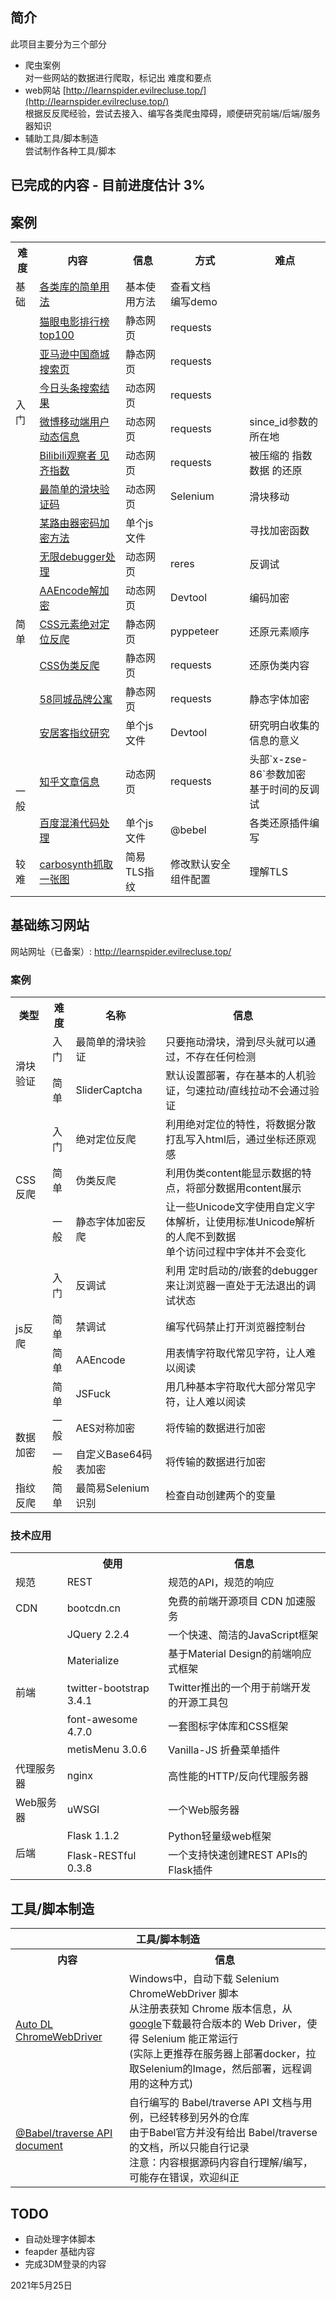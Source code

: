 ## 简介  
此项目主要分为三个部分  
* 爬虫案例  
对一些网站的数据进行爬取，标记出 难度和要点  
* web网站 [http://learnspider.evilrecluse.top/](http://learnspider.evilrecluse.top/)  
根据反反爬经验，尝试去接入、编写各类爬虫障碍，顺便研究前端/后端/服务器知识  
* 辅助工具/脚本制造  
尝试制作各种工具/脚本  



## 已完成的内容 - 目前进度估计 3%

## 案例  
<table>
    <tr>
        <th>难度</th>
        <th>内容</th>
        <th>信息</th>
        <th>方式</th>
        <th>难点</th>
    </tr>
    <tr>
        <td>基础</td>
        <td><a href="https://github.com/RecluseXU/learning_spider/tree/master/example/0_Basic_usage_of_the_library" target="_blank">各类库的简单用法</a></td>
        <td>基本使用方法</td>
        <td>查看文档</br>编写demo</td>
        <td></td>
    </tr>
    <tr>
        <td rowspan="6">入门</td>
        <td>
        <a href="https://github.com/RecluseXU/learning_spider/tree/master/example/1_%E5%85%A5%E9%97%A8_%E7%8C%AB%E7%9C%BC%E7%94%B5%E5%BD%B1%E6%8E%92%E8%A1%8C%E6%A6%9Ctop100" target="_blank">猫眼电影排行榜top100</a></td>
        <td>静态网页</td>
        <td>requests</td>
        <td></td>
    </tr>
    <tr>
        <td><a href="https://github.com/RecluseXU/learning_spider/tree/master/example/1_%E5%85%A5%E9%97%A8_%E4%BA%9A%E9%A9%AC%E9%80%8A%E5%95%86%E5%9F%8E%E6%90%9C%E7%B4%A2%E9%A1%B5" target="_blank">亚马逊中国商城搜索页</a></td>
        <td>静态网页</td>
        <td>requests</td>
    </tr>
    <tr>
        <td>
        <a href="https://github.com/RecluseXU/learning_spider/tree/master/example/1_%E5%85%A5%E9%97%A8_%E4%BB%8A%E6%97%A5%E5%A4%B4%E6%9D%A1%E6%90%9C%E7%B4%A2%E7%BB%93%E6%9E%9C" target="_blank">今日头条搜索结果</a></td>
        <td>动态网页</td>
        <td>requests</td>
        <td></td>
    </tr>
    <tr>
        <td>
        <a href="https://github.com/RecluseXU/learning_spider/tree/master/example/1_%E5%85%A5%E9%97%A8_%E5%BE%AE%E5%8D%9A%E7%A7%BB%E5%8A%A8%E7%AB%AF%E7%94%A8%E6%88%B7%E5%8A%A8%E6%80%81%E4%BF%A1%E6%81%AF" target="_blank">
        微博移动端用户动态信息</a></td>
        <td>动态网页</td>
        <td>requests</td>
        <td>since_id参数的所在地</td>
    </tr>
    <tr>
        <td>
        <a href="https://github.com/RecluseXU/learning_spider/tree/master/example/1_%E5%85%A5%E9%97%A8_Bilibili%E8%A7%82%E5%AF%9F%E8%80%85%E8%A7%81%E9%BD%90%E6%8C%87%E6%95%B0" target="_blank">
        Bilibili观察者 见齐指数</a></td>
        <td>动态网页</td>
        <td>requests</td>
        <td>被压缩的 指数数据 的还原</td>
    </tr>
    <tr>
        <td>
        <a href="https://github.com/RecluseXU/learning_spider/tree/master/example/1_%E5%85%A5%E9%97%A8_%E6%9C%80%E7%AE%80%E5%8D%95%E7%9A%84%E6%BB%91%E5%9D%97%E9%AA%8C%E8%AF%81%E7%A0%81" target="_blank">最简单的滑块验证码</a></td>
        <td>动态网页</td>
        <td>Selenium</td>
        <td>滑块移动</td>
    </tr>
    <tr>
        <td rowspan="7">简单</td>
        <td>
        <a href="https://github.com/RecluseXU/learning_spider/tree/master/example/2_%E7%AE%80%E5%8D%95_%E6%9F%90%E8%B7%AF%E7%94%B1%E5%99%A8%E5%AF%86%E7%A0%81%E5%8A%A0%E5%AF%86%E6%96%B9%E6%B3%95" target="_blank">某路由器密码加密方法</a></td>
        <td>单个js文件</td>
        <td></td>
        <td>寻找加密函数</td>
    </tr>
    <tr>
        <td>
        <a href="https://github.com/RecluseXU/learning_spider/tree/master/example/2_%E7%AE%80%E5%8D%95_%E6%97%A0%E9%99%90debugger" target="_blank">无限debugger处理</a></td>
        <td>动态网页</td>
        <td>reres</td>
        <td>反调试</td>
    </tr>
    <tr>
        <td><a href="https://github.com/RecluseXU/learning_spider/tree/master/example/2_%E7%AE%80%E5%8D%95_AAEncode%E8%A7%A3%E6%B7%B7%E6%B7%86" target="_blank">AAEncode解加密</a></td>
        <td>动态网页</td>
        <td>Devtool</td>
        <td>编码加密</td>
    </tr>
    <tr>
        <td><a href="https://github.com/RecluseXU/learning_spider/tree/master/example/2_%E7%AE%80%E5%8D%95_CSS%E5%85%83%E7%B4%A0%E7%BB%9D%E5%AF%B9%E5%AE%9A%E4%BD%8D%E5%8F%8D%E7%88%AC" target="_blank">CSS元素绝对定位反爬</a></td>
        <td>静态网页</td>
        <td>pyppeteer</td>
        <td>还原元素顺序</td>
    </tr>
    <tr>
        <td><a href="https://github.com/RecluseXU/learning_spider/tree/master/example/2_%E7%AE%80%E5%8D%95_CSS%E4%BC%AA%E7%B1%BB%E5%8F%8D%E7%88%AC" target="_blank">CSS伪类反爬</a></td>
        <td>静态网页</td>
        <td>requests</td>
        <td>还原伪类内容</td>
    </tr>
    <tr>
        <td><a href="https://github.com/RecluseXU/learning_spider/tree/master/example/3_%E7%AE%80%E5%8D%95_58%E5%90%8C%E5%9F%8E%E5%93%81%E7%89%8C%E5%85%AC%E5%AF%93" target="_blank">58同城品牌公寓</a></td>
        <td>静态网页</td>
        <td>requests</td>
        <td>静态字体加密</td>
    </tr>
    <tr>
        <td><a href="https://github.com/RecluseXU/learning_spider/tree/master/example/2_%E7%AE%80%E5%8D%95_%E5%AE%89%E5%B1%85%E5%AE%A2%E6%8C%87%E7%BA%B9%E7%A0%94%E7%A9%B6">安居客指纹研究</a></td>
        <td>单个js文件</td>
        <td>Devtool</td>
        <td>研究明白收集的信息的意义</td>
    </tr>
    <tr>
        <td rowspan="2">一般</td>
        <td><a href="https://github.com/RecluseXU/learning_spider/tree/master/example/4_%E4%B8%80%E8%88%AC_%E7%9F%A5%E4%B9%8E%E6%96%87%E7%AB%A0%E4%BF%A1%E6%81%AF" target="_blank">知乎文章信息</a></td>
        <td>动态网页</td>
        <td>requests</td>
        <td>头部`x-zse-86`参数加密<br>基于时间的反调试</td>
    </tr>
    <tr>
        <td><a href="https://github.com/RecluseXU/learning_spider/tree/master/example/4_%E4%B8%80%E8%88%AC_%E7%99%BE%E5%BA%A6%E6%B7%B7%E6%B7%86%E4%BB%A3%E7%A0%81%E5%A4%84%E7%90%86">百度混淆代码处理</a></td>
        <td>单个js文件</td>
        <td>@bebel</td>
        <td>各类还原插件编写</td>
    </tr>
    <tr>
        <td>较难</td>
    	<td><a href="https://github.com/RecluseXU/learning_spider/tree/master/example/5_%E8%BE%83%E9%9A%BE_carbosynth%E4%B8%80%E5%BC%A0%E5%9B%BE%E7%89%87%E6%8A%93%E5%8F%96">carbosynth抓取一张图</a></td>
    	<td>简易TLS指纹</td>
    	<td>修改默认安全组件配置</td>
    	<td>理解TLS</td>
    </tr>
</table>




## 基础练习网站  

网站网址（已备案）: http://learnspider.evilrecluse.top/  

### 案例  

<table>
    <tr>
        <th>类型</th>
        <th>难度</th>
        <th>名称</th>
        <th>信息</th>
    </tr>
    <tr>
        <td rowspan="2">滑块验证</td>
        <td>入门</td>
        <td>最简单的滑块验证</td>
        <td>只要拖动滑块，滑到尽头就可以通过，不存在任何检测</td>
    </tr>
    <tr>
        <td>简单</td>
        <td>SliderCaptcha</td>
        <td>默认设置部署，存在基本的人机验证，匀速拉动/直线拉动不会通过验证</td>
    </tr>
    <tr>
        <td rowspan="3">CSS反爬</td>
        <td>入门</td>
        <td>绝对定位反爬</td>
        <td>利用绝对定位的特性，将数据分散打乱写入html后，通过坐标还原观感</td>
    </tr>
    <tr>
        <td>简单</td>
        <td>伪类反爬</td>
        <td>利用伪类content能显示数据的特点，将部分数据用content展示</td>
    </tr>
    <tr>
        <td>一般</td>
        <td>静态字体加密反爬</td>
        <td>让一些Unicode文字使用自定义字体解析，让使用标准Unicode解析的人爬不到数据<br>单个访问过程中字体并不会变化</td>
    </tr>
    <tr>
        <td rowspan="4">js反爬</td>
        <td>入门</td>
        <td>反调试</td>
        <td>利用 定时启动的/嵌套的debugger来让浏览器一直处于无法退出的调试状态</td>
    </tr>
    <tr>
        <td>简单</td>
        <td>禁调试</td>
        <td>编写代码禁止打开浏览器控制台</td>
    </tr>
    <tr>
        <td>简单</td>
        <td>AAEncode</td>
        <td>用表情字符取代常见字符，让人难以阅读</td>
    </tr>
    <tr>
        <td>简单</td>
        <td>JSFuck</td>
        <td>用几种基本字符取代大部分常见字符，让人难以阅读</td>
    </tr>
    <tr>
        <td rowspan="2">数据加密</td>
        <td>一般</td>
        <td>AES对称加密</td>
        <td>将传输的数据进行加密</td>
    </tr>
    <tr>
        <td>一般</td>
        <td>自定义Base64码表加密</td>
        <td>将传输的数据进行加密</td>
    </tr>
    <tr>
        <td rowspan="1">指纹反爬</td>
        <td>简单</td>
        <td>最简易Selenium识别</td>
        <td>检查自动创建两个的变量</td>
    </tr>
</table>




### 技术应用  

<table>
    <tr>
        <th></th>
        <th>使用</th>
        <th>信息</th>
    </tr>
    <tr>
        <td>规范</td>
        <td>REST</td>
        <td>规范的API，规范的响应</td>
    </tr>
    <tr>
        <td>CDN</td>
        <td>bootcdn.cn</td>
        <td>免费的前端开源项目 CDN 加速服务</td>
    </tr>
    <tr>
        <td rowspan="5">前端</td>
        <td>JQuery 2.2.4</td>
        <td>一个快速、简洁的JavaScript框架</td>
    </tr>
    <tr>
        <td>Materialize</td>
        <td>基于Material Design的前端响应式框架</td>
    </tr>
    <tr>
        <td>twitter-bootstrap 3.4.1</td>
        <td>Twitter推出的一个用于前端开发的开源工具包</td>
    </tr>
    <tr>
        <td>font-awesome 4.7.0</td>
        <td>一套图标字体库和CSS框架</td>
    </tr>
    <tr>
        <td>metisMenu 3.0.6</td>
        <td>Vanilla-JS 折叠菜单插件</td>
    </tr>
    <tr>
        <td>代理服务器</td>
        <td>nginx</td>
        <td>高性能的HTTP/反向代理服务器</td>
    </tr>
    <tr>
        <td>Web服务器</td>
        <td>uWSGI</td>
        <td>一个Web服务器</td>
    </tr>
    <tr>
        <td rowspan="4">后端</td>
        <td>Flask 1.1.2</td>
        <td>Python轻量级web框架</td>
    </tr>
    <tr>
        <td>Flask-RESTful 0.3.8</td>
        <td>一个支持快速创建REST APIs的 Flask插件</td>
    </tr>
</table>



## 工具/脚本制造   

<table>
    <tr><th colspan="4">工具/脚本制造</th></tr>
    <tr>
        <th>内容</th>
        <th>信息</th>
    </tr>
    <tr>
        <td><a href="https://github.com/RecluseXU/learning_spider/tree/master/my_util/auto_dl_chrome_webdriver">Auto DL ChromeWebDriver</a></td>
        <td>Windows中，自动下载 Selenium ChromeWebDriver 脚本<br>从注册表获知 Chrome 版本信息，从<a href="http://chromedriver.storage.googleapis.com/index.html">google</a>下载最符合版本的 Web Driver，使得 Selenium 能正常运行<br>(实际上更推荐在服务器上部署docker，拉取Selenium的Image，然后部署，远程调用的这种方式)</td>
    </tr>
    <tr>
        <td><a href="https://evilrecluse.top/Babel-traverse-api-doc/#/">@Babel/traverse API document</a></td>
        <td>自行编写的 Babel/traverse API 文档与用例，已经转移到另外的仓库<a href="https://evilrecluse.top/Babel-traverse-api-doc/#/"></a><br>由于Babel官方并没有给出 Babel/traverse 的文档，所以只能自行记录<br>注意：内容根据源码内容自行理解/编写，可能存在错误，欢迎纠正</td>
    </tr>
</table>


## TODO  

* 自动处理字体脚本  
* feapder 基础内容
* 完成3DM登录的内容

2021年5月25日